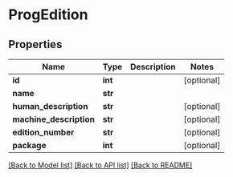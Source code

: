 # ProgEdition

## Properties
Name | Type | Description | Notes
------------ | ------------- | ------------- | -------------
**id** | **int** |  | [optional] 
**name** | **str** |  | 
**human_description** | **str** |  | [optional] 
**machine_description** | **str** |  | [optional] 
**edition_number** | **str** |  | [optional] 
**package** | **int** |  | [optional] 

[[Back to Model list]](../README.md#documentation-for-models) [[Back to API list]](../README.md#documentation-for-api-endpoints) [[Back to README]](../README.md)


